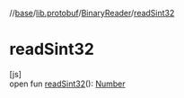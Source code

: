 //[base](../../../index.md)/[lib.protobuf](../index.md)/[BinaryReader](index.md)/[readSint32](read-sint32.md)

# readSint32

[js]\
open fun [readSint32](read-sint32.md)(): [Number](https://kotlinlang.org/api/latest/jvm/stdlib/kotlin/-number/index.html)
